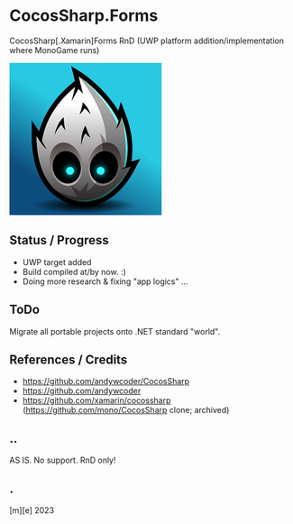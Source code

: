 # CocosSharp.Forms

CocosSharp[.Xamarin]Forms RnD  (UWP platform addition/implementation where MonoGame runs)

![Hello from Cocos](Images/intro.png)

## Status / Progress
- UWP target added
- Build compiled at/by now. :)
- Doing more research & fixing "app logics" ...

## ToDo
Migrate all portable projects onto .NET standard "world".

## References / Credits
- https://github.com/andywcoder/CocosSharp	
- https://github.com/andywcoder
- https://github.com/xamarin/cocossharp (https://github.com/mono/CocosSharp clone; archived)

## ..
AS IS. No support. RnD only!

## .
[m][e] 2023